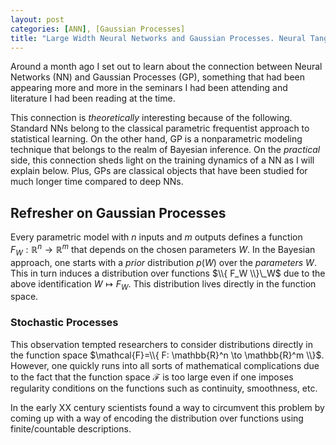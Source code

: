 ```yaml
---
layout: post
categories: [ANN], [Gaussian Processes]
title: "Large Width Neural Networks and Gaussian Processes. Neural Tangent Kernel"
---
```


Around a month ago I set out to learn about the connection between Neural Networks (NN) and Gaussian Processes (GP), something that had been appearing more and more in the seminars I had been attending and literature I had been reading at the time.

This connection is _theoretically_ interesting because of the following. Standard NNs belong to the classical parametric frequentist approach to statistical learning. On the other hand, GP is a nonparametric modeling technique that belongs to the realm of Bayesian inference. On the _practical_ side, this connection sheds light on the training dynamics of a NN as I will explain below. Plus, GPs are classical objects that have been studied for much longer time compared to deep NNs.  

## Refresher on Gaussian Processes

Every parametric model with $n$ inputs and $m$ outputs defines a function $F_{W}: \mathbb{R}^n \to \mathbb{R}^m$ that depends on the chosen parameters $W$. In the Bayesian approach, one starts with a _prior_ distribution $p(W)$ over the _parameters_ $W$. This in turn induces a distribution over functions $\\{ F_W \\}\_W$ due to the above  identification $W \mapsto F_W$. This distribution lives directly in the function space. 

### Stochastic Processes

This observation tempted researchers to consider distributions directly in the function space $\mathcal{F}=\\{ F: \mathbb{R}^n \to \mathbb{R}^m \\}$. However, one quickly runs into all sorts of mathematical complications due to the fact that the function space $\mathcal{F}$ is too large even if one imposes regularity conditions on the functions such as continuity, smoothness, etc.

In the early XX century scientists found a way to circumvent this problem by coming up with a way of encoding the distribution over functions using finite/countable descriptions. 
